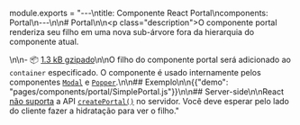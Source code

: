 module.exports = "---\ntitle: Componente React Portal\ncomponents: Portal\n---\n\n# Portal\n\n<p class=\"description\">O componente portal renderiza seu filho em uma nova sub-árvore fora da hierarquia do componente atual.</p>\n\n- 📦 [1.3 kB gzipado](/size-snapshot)\n\nO filho do componente portal será adicionado ao `container` especificado. O componente é usado internamente pelos componentes [`Modal`](/components/modal/) e [`Popper`](/components/popper/).\n\n## Exemplo\n\n{{\"demo\": \"pages/components/portal/SimplePortal.js\"}}\n\n## Server-side\n\nReact [não suporta](https://github.com/facebook/react/issues/13097) a API [`createPortal()`](https://reactjs.org/docs/portals.html) no servidor. Você deve esperar pelo lado do cliente fazer a hidratação para ver o filho."